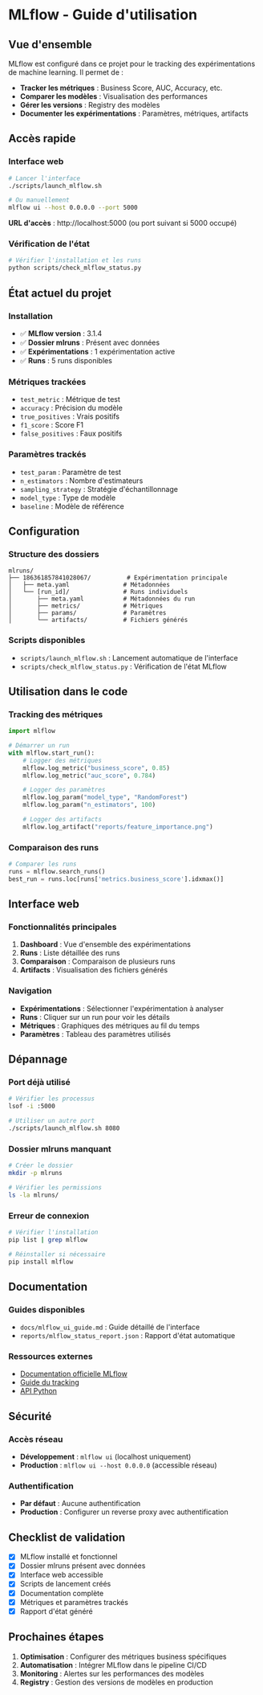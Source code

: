 # MLflow - Guide d'utilisation

## Vue d'ensemble

MLflow est configuré dans ce projet pour le tracking des expérimentations de machine learning. Il permet de :

- **Tracker les métriques** : Business Score, AUC, Accuracy, etc.
- **Comparer les modèles** : Visualisation des performances
- **Gérer les versions** : Registry des modèles
- **Documenter les expérimentations** : Paramètres, métriques, artifacts

## Accès rapide

### Interface web

```bash
# Lancer l'interface
./scripts/launch_mlflow.sh

# Ou manuellement
mlflow ui --host 0.0.0.0 --port 5000
```

**URL d'accès** : http://localhost:5000 (ou port suivant si 5000 occupé)

### Vérification de l'état

```bash
# Vérifier l'installation et les runs
python scripts/check_mlflow_status.py
```

## État actuel du projet

### Installation

- ✅ **MLflow version** : 3.1.4
- ✅ **Dossier mlruns** : Présent avec données
- ✅ **Expérimentations** : 1 expérimentation active
- ✅ **Runs** : 5 runs disponibles

### Métriques trackées

- `test_metric` : Métrique de test
- `accuracy` : Précision du modèle
- `true_positives` : Vrais positifs
- `f1_score` : Score F1
- `false_positives` : Faux positifs

### Paramètres trackés

- `test_param` : Paramètre de test
- `n_estimators` : Nombre d'estimateurs
- `sampling_strategy` : Stratégie d'échantillonnage
- `model_type` : Type de modèle
- `baseline` : Modèle de référence

## Configuration

### Structure des dossiers

```
mlruns/
├── 186361857841028067/          # Expérimentation principale
│   ├── meta.yaml               # Métadonnées
│   └── [run_id]/               # Runs individuels
│       ├── meta.yaml           # Métadonnées du run
│       ├── metrics/            # Métriques
│       ├── params/             # Paramètres
│       └── artifacts/          # Fichiers générés
```

### Scripts disponibles

- `scripts/launch_mlflow.sh` : Lancement automatique de l'interface
- `scripts/check_mlflow_status.py` : Vérification de l'état MLflow

## Utilisation dans le code

### Tracking des métriques

```python
import mlflow

# Démarrer un run
with mlflow.start_run():
    # Logger des métriques
    mlflow.log_metric("business_score", 0.85)
    mlflow.log_metric("auc_score", 0.784)

    # Logger des paramètres
    mlflow.log_param("model_type", "RandomForest")
    mlflow.log_param("n_estimators", 100)

    # Logger des artifacts
    mlflow.log_artifact("reports/feature_importance.png")
```

### Comparaison des runs

```python
# Comparer les runs
runs = mlflow.search_runs()
best_run = runs.loc[runs['metrics.business_score'].idxmax()]
```

## Interface web

### Fonctionnalités principales

1. **Dashboard** : Vue d'ensemble des expérimentations
2. **Runs** : Liste détaillée des runs
3. **Comparaison** : Comparaison de plusieurs runs
4. **Artifacts** : Visualisation des fichiers générés

### Navigation

- **Expérimentations** : Sélectionner l'expérimentation à analyser
- **Runs** : Cliquer sur un run pour voir les détails
- **Métriques** : Graphiques des métriques au fil du temps
- **Paramètres** : Tableau des paramètres utilisés

## Dépannage

### Port déjà utilisé

```bash
# Vérifier les processus
lsof -i :5000

# Utiliser un autre port
./scripts/launch_mlflow.sh 8080
```

### Dossier mlruns manquant

```bash
# Créer le dossier
mkdir -p mlruns

# Vérifier les permissions
ls -la mlruns/
```

### Erreur de connexion

```bash
# Vérifier l'installation
pip list | grep mlflow

# Réinstaller si nécessaire
pip install mlflow
```

## Documentation

### Guides disponibles

- `docs/mlflow_ui_guide.md` : Guide détaillé de l'interface
- `reports/mlflow_status_report.json` : Rapport d'état automatique

### Ressources externes

- [Documentation officielle MLflow](https://mlflow.org/docs/latest/index.html)
- [Guide du tracking](https://mlflow.org/docs/latest/tracking.html)
- [API Python](https://mlflow.org/docs/latest/python_api/index.html)

## Sécurité

### Accès réseau

- **Développement** : `mlflow ui` (localhost uniquement)
- **Production** : `mlflow ui --host 0.0.0.0` (accessible réseau)

### Authentification

- **Par défaut** : Aucune authentification
- **Production** : Configurer un reverse proxy avec authentification

## Checklist de validation

- [x] MLflow installé et fonctionnel
- [x] Dossier mlruns présent avec données
- [x] Interface web accessible
- [x] Scripts de lancement créés
- [x] Documentation complète
- [x] Métriques et paramètres trackés
- [x] Rapport d'état généré

## Prochaines étapes

1. **Optimisation** : Configurer des métriques business spécifiques
2. **Automatisation** : Intégrer MLflow dans le pipeline CI/CD
3. **Monitoring** : Alertes sur les performances des modèles
4. **Registry** : Gestion des versions de modèles en production
